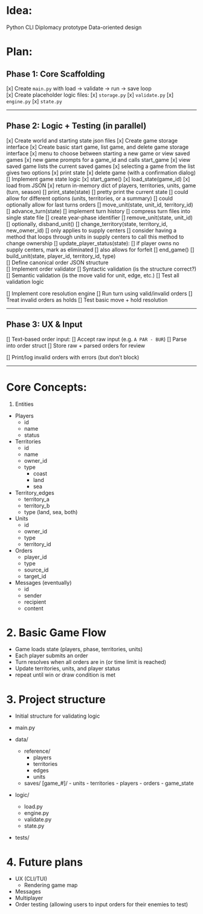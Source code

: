 # Idea:

Python CLI Diplomacy prototype
Data-oriented design

# Plan:

## Phase 1: Core Scaffolding

[x] Create `main.py` with load → validate → run → save loop  
[x] Create placeholder logic files:
    [x] `storage.py`
    [x] `validate.py`
    [x] `engine.py`
    [x] `state.py`

---

##  Phase 2: Logic + Testing (in parallel)

[x] Create world and starting state json files
[x] Create game storage interface
[x] Create basic start game, list game, and delete game storage interface
    [x] menu to choose between starting a new game or view saved games
	[x] new game prompts for a game_id and calls start_game
	[x] view saved game lists the current saved games
	    [x] selecting a game from the list gives two options
		[x] print state
		[x] delete game (with a confirmation dialog)  
[] Implement game state logic
    [x] start_game()
    [x] load_state(game_id)
	[x] load from JSON
	[x] return in-memory dict of players, territories, units, game (turn, season)
    [] print_state(state)
	[] pretty print the current state
	[] could allow for different options (units, territories, or a summary)
	[] could optionally allow for last turns orders
    [] move_unit(state, unit_id, territory_id)
    [] advance_turn(state)
	[] implement turn history
	    [] compress turn files into single state file
	    [] create year-phase identifier
    [] remove_unit(state, unit_id)
	[] optionally, disband_unit()
    [] change_territory(state, territory_id, new_owner_id)
	[] only applies to supply centers
	[] consider having a method that loops through units in supply centers to call this method to change ownership
    [] update_player_status(state):
	[] if player owns no supply centers, mark as eliminated
	[] also allows for forfeit
    [] end_game()
    [] build_unit(state, player_id, territory_id, type)    
[] Define canonical order JSON structure  
[] Implement order validator
    [] Syntactic validation (is the structure correct?)
    [] Semantic validation (is the move valid for unit, edge, etc.)
    [] Test all validation logic

[] Implement core resolution engine
    [] Run turn using valid/invalid orders
    [] Treat invalid orders as holds
    [] Test basic move + hold resolution

---

##  Phase 3: UX & Input


[] Text-based order input:
    [] Accept raw input (e.g. `A PAR - BUR`)
    [] Parse into order struct
    [] Store raw + parsed orders for review

[] Print/log invalid orders with errors (but don’t block)

---

# Core Concepts:

1. Entities
- Players
	- id
	- name
	- status
- Territories
	- id
	- name
	- owner_id
	- type
        - coast
        - land
        - sea
- Territory_edges
    - territory_a
    - territory_b
    - type (land, sea, both)
- Units
	- id
	- owner_id
	- type
    - territory_id
- Orders
	- player_id
	- type
	- source_id
	- target_id
- Messages (eventually)
	- id
	- sender
	- recipient
	- content

# 2. Basic Game Flow
- Game loads state (players, phase, territories, units)
- Each player submits an order
- Turn resolves when all orders are in (or time limit is reached)
- Update territories, units, and player status
- repeat until win or draw condition is met

# 3. Project structure
- Initial structure for validating logic

- main.py
- data/
    - reference/
        - players
        - territories
        - edges
        - units
    - saves/
        [game_#]/
            - units
            - territories
            - players
            - orders
            - game_state
- logic/
    - load.py
    - engine.py
    - validate.py
    - state.py
- tests/

# 4. Future plans
- UX (CLI/TUI)
    - Rendering game map
- Messages
- Multiplayer
- Order testing (allowing users to input orders for their enemies to test)
